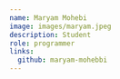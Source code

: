 ```yaml
---
name: Maryam Mohebi
image: images/maryam.jpeg
description: Student
role: programmer
links:
  github: maryam-mohebbi
---
```



